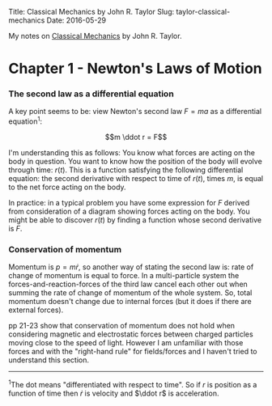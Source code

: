Title: Classical Mechanics by John R. Taylor
Slug: taylor-classical-mechanics
Date: 2016-05-29


My notes on [Classical Mechanics](http://www.amazon.com/Classical-Mechanics-John-R-Taylor/dp/189138922X) by John R. Taylor.


# Chapter 1 - Newton's Laws of Motion


### The second law as a differential equation
A key point seems to be: view Newton's second law $F = ma$ as a differential equation<sup>1</sup>:

$$m \ddot r = F$$

I'm understanding this as follows: You know what forces are acting on the body in question. You want to know how the position of the body will evolve through time: $r(t)$. This is a function satisfying the following differential equation: the second derivative with respect to time of $r(t)$, times $m$, is equal to the net force acting on the body.

In practice: in a typical problem you have some expression for $F$ derived from consideration of a diagram showing forces acting on the body. You might be able to discover $r(t)$ by finding a function whose second derivative is $F$.


### Conservation of momentum

Momentum is $p = m\dot r$, so another way of stating the second law is: rate of change of momentum is equal to force. In a multi-particle system the forces-and-reaction-forces of the third law cancel each other out when summing the rate of change of momentum of the whole system. So, total momentum doesn't change due to internal forces (but it does if there are external forces).

pp 21-23 show that conservation of momentum does not hold when considering magnetic and electrostatic forces between charged particles moving close to the speed of light. However I am unfamiliar with those forces and with the "right-hand rule" for fields/forces and I haven't tried to understand this section.

----------------------------------------------------------------------------

<sup>1</sup>The dot means "differentiated with respect to time". So if $r$ is position as a function of time then $\dot r$ is velocity and $\ddot r$ is acceleration.
